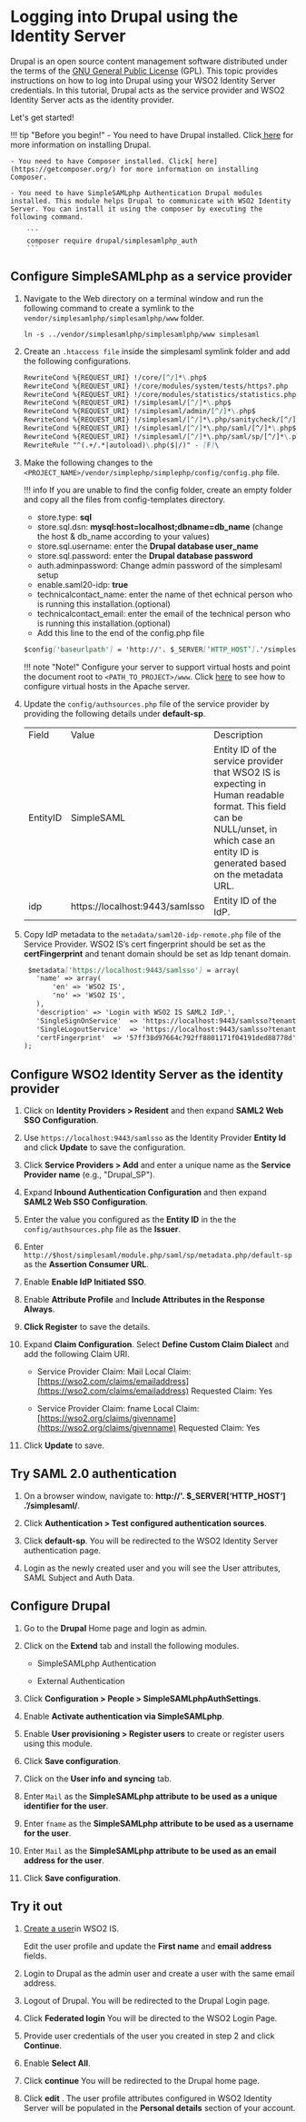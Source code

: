 # Logging into Drupal using the Identity Server

Drupal is an open source content management software distributed under the terms of the [GNU General Public License](http://www.gnu.org/copyleft/gpl.html) (GPL). This topic provides instructions on how to log into Drupal using your WSO2 Identity Server credentials. In this tutorial, Drupal acts as the service provider and WSO2 Identity Server acts as the identity provider.

Let's get started!

!!! tip "Before you begin!"
    - You need to have Drupal installed. Click[ here](https://www.drupal.org/docs/installing-drupal) for more information on installing Drupal.

    - You need to have Composer installed. Click[ here](https://getcomposer.org/) for more information on installing Composer.
    
    - You need to have SimpleSAMLphp Authentication Drupal modules installed. This module helps Drupal to communicate with WSO2 Identity Server. You can install it using the composer by executing the following command.
    
        ```
        composer require drupal/simplesamlphp_auth
        ```
## Configure SimpleSAMLphp as a service provider

1. Navigate to the Web directory on a terminal window and run the following command to create a symlink to the `vendor/simplesamlphp/simplesamlphp/www` folder.

    ```
    ln -s ../vendor/simplesamlphp/simplesamlphp/www simplesaml
    ```
2. Create an `.htaccess file` inside the simplesaml symlink folder and add the following configurations.

    ```markdown
    RewriteCond %{REQUEST_URI} !/core/[^/]*\.php$
    RewriteCond %{REQUEST_URI} !/core/modules/system/tests/https?.php
    RewriteCond %{REQUEST_URI} !/core/modules/statistics/statistics.php$
    RewriteCond %{REQUEST_URI} !/simplesaml/[^/]*\.php$
    RewriteCond %{REQUEST_URI} !/simplesaml/admin/[^/]*\.php$
    RewriteCond %{REQUEST_URI} !/simplesaml/[^/]*\.php/sanitycheck/[^/]*\.php$
    RewriteCond %{REQUEST_URI} !/simplesaml/[^/]*\.php/saml/[^/]*\.php$
    RewriteCond %{REQUEST_URI} !/simplesaml/[^/]*\.php/saml/sp/[^/]*\.php/default-sp$
    RewriteRule "^(.+/.*|autoload)\.php($|/)" - [F]\
    ```
3. Make the following changes to the `<PROJECT_NAME>/vendor/simplephp/simplephp/config/config.php` file.

    !!! info
            If you are unable to find the config folder, create an empty folder and copy all the files from config-templates directory.

    - store.type: **sql**
    - store.sql.dsn: **mysql:host=localhost;dbname=db_name** (change the host & db_name according to your values)
    - store.sql.username: enter the **Drupal database user_name**
    - store.sql.password: enter the **Drupal database password**
    - auth.adminpassword: Change admin password of the simplesaml setup
    - enable.saml20-idp: **true**
    - technicalcontact_name: enter the name of thet echnical person who is running this installation.(optional)
    - technicalcontact_email: enter the email of the technical person who is running this installation.(optional)
    - Add this line to the end of the config.php file 

    ```markdown
    $config['baseurlpath'] = 'http://'. $_SERVER[‘HTTP_HOST’].'/simplesaml/';
    ```

    !!! note "Note!"
            Configure your server to support virtual hosts and point the document root to `<PATH_TO_PROJECT>/www`. Click [here](https://httpd.apache.org/docs/2.4/vhosts/index.html) to see how to configure virtual hosts in the Apache server.

4. Update the `config/authsources.php` file of the service provider by providing the following details under **default-sp**.

    <table>
      <tr>
        <td>Field</td>
        <td>Value</td>
        <td>Description</td>
      </tr>
      <tr>
        <td>EntityID</td>
        <td>SimpleSAML</td>
        <td>Entity ID of the service provider that WSO2 IS is expecting in Human readable format. This field can be NULL/unset, in which case an entity ID is generated based on the metadata URL.</td>
      </tr>
      <tr>
        <td>idp</td>
        <td>https://localhost:9443/samlsso</td>
        <td>Entity ID of the IdP. </td>
      </tr>
    </table>


5. Copy IdP metadata to the `metadata/saml20-idp-remote.php` file of the Service Provider. WSO2 IS’s cert fingerprint should be set as the **certFingerprint** and tenant domain should be set as Idp tenant domain.
    ```markdown
     $metadata['https://localhost:9443/samlsso'] = array(
       'name' => array(
           'en' => 'WSO2 IS',
           'no' => 'WSO2 IS',
       ),
       'description' => 'Login with WSO2 IS SAML2 IdP.',
       'SingleSignOnService'  => 'https://localhost:9443/samlsso?tenantDomain=carbon.super',
       'SingleLogoutService'  => 'https://localhost:9443/samlsso?tenantDomain=carbon.super',
       'certFingerprint'  => '57ff38d97664c792ff8801171f04191ded88778d'
    );
    ```
## Configure WSO2 Identity Server as the identity provider

1. Click on **Identity Providers > Resident** and then expand **SAML2 Web SSO Configuration**.

2. Use `https://localhost:9443/samlsso` as the Identity Provider **Entity Id** and click **Update** to save the configuration.

    <!-- ![resident-idp-config](../assets/img/tutorials/drupal-is-resident-idp-config.png) -->

3. Click **Service Providers > Add** and enter a unique name as the **Service Provider name** (e.g., "Drupal_SP").

4. Expand **Inbound Authentication Configuration** and then expand **SAML2 Web SSO Configuration**.

5. Enter the value you configured as the **Entity ID** in the the `config/authsources.php` file as the **Issuer**.

6. Enter `http://$host/simplesaml/module.php/saml/sp/metadata.php/default-sp` as the **Assertion Consumer URL**.

7. Enable **Enable IdP Initiated SSO**.

8. Enable **Attribute Profile** and **Include Attributes in the Response Always**.

9. **Click Register** to save the details.

10. Expand **Claim Configuration**. Select **Define Custom Claim Dialect** and add the following Claim URI.

    * Service Provider Claim: Mail
    Local Claim:[https://wso2.com/claims/emailaddress](https://wso2.com/claims/emailaddress)
    Requested Claim: Yes

    * Service Provider Claim: fname
    Local Claim:[https://wso2.org/claims/givenname](https://wso2.org/claims/givenname)
    Requested Claim: Yes

    <!-- ![image alt text](../assets/img/tutorials/drupal-sp-claim-config.png) -->

11. Click **Update** to save.

## Try SAML 2.0 authentication

1. On a browser window, navigate to: **http://'. $_SERVER[‘HTTP_HOST’] .’/simplesaml/**.

    <!-- ![drupal-simple-saml-welcome-page](../assets/img/tutorials/drupal-simple-saml-welcome-page.png) -->

2. Click **Authentication > Test configured authentication sources**.

    <!-- ![drupal-simple-saml-default-sp](../assets/img/tutorials/drupal-simple-saml-default-sp.png) -->

3. Click **default-sp**. You will be redirected to the WSO2 Identity Server authentication page.

4. Login as the newly created user and you will see the User attributes, SAML Subject and Auth Data.

    <!-- ![drupal-simple-saml-login](../assets/img/tutorials/drupal-simple-saml-login.png) -->

## Configure Drupal

1. Go to the **Drupal** Home page and login as admin.

2. Click on the **Extend** tab and install the following modules.

    * SimpleSAMLphp Authentication

    * External Authentication

3. Click  **Configuration > People > SimpleSAMLphpAuthSettings**.

4. Enable **Activate authentication via SimpleSAMLphp**.

    <!-- ![drupal-sp-enable-simpe-saml-php](../assets/img/tutorials/drupal-sp-enable-simpe-saml-php.png) -->

5. Enable **User provisioning > Register users** to create or register users using this module.

6. Click **Save configuration**.

7. Click on the **User info and syncing** tab.

8. Enter `Mail` as the **SimpleSAMLphp attribute to be used as a unique identifier for the user**.

9. Enter `fname` as the **SimpleSAMLphp attribute to be used as a username for the user**.

10. Enter `Mail` as the **SimpleSAMLphp attribute to be used as an email address for the user**.

    <!-- ![drupal-sp-config-user-info](../assets/img/tutorials/drupal-sp-config-user-info.png)-->

11. Click **Save configuration**.

## Try it out

1. [Create a user](https://is.docs.wso2.com/en/latest/learn/adding-users-and-roles/#create-a-user)in WSO2 IS.

   Edit the user profile and update the **First name** and **email address** fields.

2. Login to Drupal as the admin user and create a user with the same email address.

3. Logout of Drupal. You will be redirected to the Drupal Login page.

4. Click **Federated login** You will be directed to the WSO2 Login Page.

    <!-- ![drupal-sp-login](../assets/img/tutorials/drupal-sp-login.png) -->

    <!-- ![drupal-idp-login](../assets/img/tutorials/drupal-idp-login.png) -->

5. Provide user credentials of the user you created in step 2 and click **Continue**.

6. Enable **Select All**.

    <!-- ![drupal-idp-consent](../assets/img/tutorials/drupal-idp-consent.png) -->

7. Click **continue** You will be redirected to the Drupal home page.

    <!-- ![drupal-sp-welcome-page](../assets/img/tutorials/drupal-sp-welcome-page.png) -->

8. Click **edit** . The user profile attributes configured in WSO2 Identity Server will be populated in the **Personal details** section of your account.

    <!-- ![drupal-sp-populated-user-info](../assets/img/tutorials/drupal-sp-populated-user-info.png) -->
